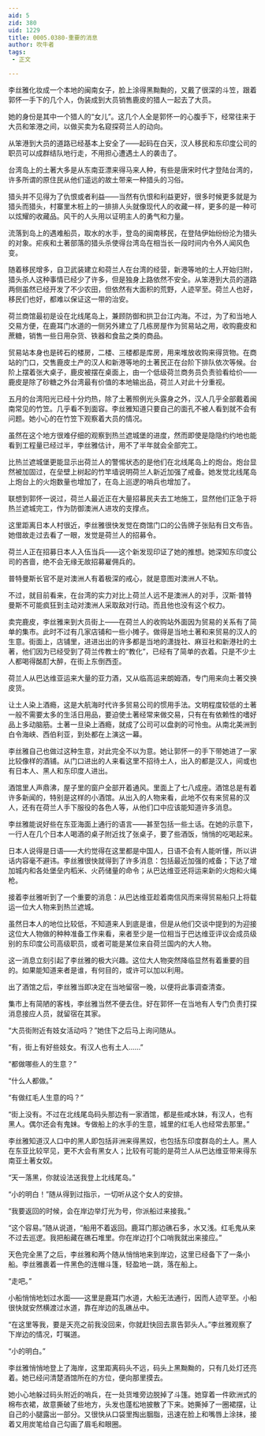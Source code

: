 ```yaml
---
aid: 5
zid: 380
uid: 1229
title: 0005.0380-重要的消息
author: 吹牛者
tags: 
 - 正文

---
```




  李丝雅化妆成一个本地的闽南女子，脸上涂得黑黝黝的，又戴了很深的斗笠，跟着郭怀一手下的几个人，伪装成到大员销售鹿皮的猎人一起去了大员。

  她的身份是其中一个猎人的“女儿”。这几个人全是郭怀一的心腹手下，经常往来于大员和笨港之间，以做买卖为名窥探荷兰人的动向。

  从笨港到大员的道路已经基本上安全了——起码在白天，汉人移民和东印度公司的职员可以成群结队地行走，不用担心遭遇土人的袭击了。

  台湾岛上的土著大多是从东南亚漂来得马来人种，有些是唐宋时代才登陆台湾的，许多所谓的原住民从他们遥远的故土带来一种猎头的习俗。

  猎头并不见得为了仇恨或者利益——当然有仇恨和利益更好，很多时候更多就是为猎头而猎头，村寨里木桩上的一排排人头就像现代人的收藏一样，更多的是一种可以炫耀的收藏品。风干的人头用以证明主人的勇气和力量。

  流落到岛上的遇难船员，取水的水手，登岛的闽南移民，在登陆伊始纷纷沦为猎头的对象。疟疾和土著部落的猎头杀使得台湾岛在相当长一段时间内令外人闻风色变。

  随着移民增多，自卫武装建立和荷兰人在台湾的经营，新港等地的土人开始归附，猎头杀人这种事情已经少了许多，但是独身上路依然不安全。从笨港到大员的道路两侧虽然已经开发了不少农田，但依然有大面积的荒野，人迹罕至。荷兰人也好，移民们也好，都难以保证这一带的治安。

  荷兰商馆最初是设在北线尾岛上，兼顾防御和拱卫台江内海。不过，为了和当地人交易方便，在鹿耳门水道的一侧另外建立了几栋房屋作为贸易站之用，收购鹿皮和蔗糖，销售一些日用杂货、铁器和食盐之类的商品。

  贸易站本身也是砖石的楼房，二楼、三楼都是库房，用来堆放收购来得货物。在商站的门口，交售鹿皮土产的汉人和新港等地的土著民正在台阶下排队依次等候。台阶上摆着张大桌子，鹿皮被摆在桌面上，由一个低级荷兰商务员负责验看给价——鹿皮是除了砂糖之外台湾最有价值的本地输出品，荷兰人对此十分重视。

  五月的台湾阳光已经十分灼热，除了土著照例光头露身之外，汉人几乎全部戴着闽南常见的竹笠。几乎看不到面容。李丝雅知道只要自己的面孔不被人看到就不会有问题。她小心的在竹笠下观察着大员的情况。

  虽然在这个地方很难仔细的观察到热兰遮城堡的进度，然而即使是隐隐约约地也能看到工程量已经过半，李丝雅估计，用不了半年就会全部完工。

  比热兰遮城堡更能显示出荷兰人的警惕状态的是他们在北线尾岛上的炮台。炮台显然被加固过，在垒壁上树起的竹竿墙说明荷兰人新近加强了戒备。她发觉北线尾岛上炮台上的火炮数量也增加了，在岛上巡逻的哨兵也增加了。

  联想到郭怀一说过，荷兰人最近正在大量招募民夫去工地施工，显然他们正急于将热兰遮城完工，作为防御澳洲人进攻的支撑点。

  这里距离日本人村很近，李丝雅很快发觉在商馆门口的公告牌子张贴有日文布告。她借故走过去看了一眼，发觉是荷兰人的招募令。

  荷兰人正在招募日本人入伍当兵——这个新发现印证了她的推想。她深知东印度公司的吝啬，绝不会无缘无故招募雇佣兵的。

  普特曼斯长官不是对澳洲人有着极深的戒心，就是意图对澳洲人不轨。

  不过，就目前看来，在台湾的实力对比上荷兰人远不是澳洲人的对手，汉斯·普特曼斯不可能疯狂到主动对澳洲人采取敌对行动。而且他也没有这个权力。

  卖完鹿皮，李丝雅来到大员街上——在荷兰人的收购站外面因为贸易的关系有了简单的集市。此时不过有几家店铺和一些小摊子。做得是当地土著和来贸易的汉人的生意。街面上，店铺里，进进出出的许多都是当地的潇拢社、麻豆社和新港社的土著，他们因为已经受到了荷兰传教士的“教化”，已经有了简单的衣着。只是不少土人都喝得酩酊大醉，在街上东倒西歪。

  荷兰人从巴达维亚运来大量的亚力酒，又从临高运来朗姆酒，专门用来向土著交换皮货。

  让土人染上酒瘾，这是大航海时代许多贸易公司的惯用手法。文明程度较低的土著一般不需要太多的生活日用品，要迫使土著经常来做交易，只有在有依赖性的嗜好品上多动脑筋。土著一旦染上酒瘾，就成了公司可以盘剥的可怜虫。从南北美洲到白令海峡、西伯利亚，到处都在上演这一幕。

  李丝雅自己也做过这种生意，对此完全不以为意。她让郭怀一的手下带她进了一家比较像样的酒铺。从门口进出的人来看这里不招待土人，出入的都是汉人，间或也有日本人、黑人和东印度人进出。

  酒馆里人声鼎沸，屋子里的窗户全部开着通风。里面上了七八成座。酒馆总是有着许多新闻的，特别是这样的小酒馆。从出入的人物来看，此地不仅有来贸易的汉人，还有在荷兰人手下服役的各色人等，从他们口中应该能知道许多消息。

  李丝雅能说好些在东亚海面上通行的语言——甚至包括一些土话。在她的示意下，一行人在几个日本人喝酒的桌子附近找了张桌子，要了些酒饭，悄悄的吃喝起来。

  日本人说得是日语——大约觉得在这里都是中国人，日语不会有人能听懂，所以讲话内容毫不避讳。李丝雅很快就得到了许多消息：包括最近加强的戒备；下达了增加城内和各处堡垒内稻米、火药储量的命令；从巴达维亚还将运来新的火炮和火绳枪。

  接着李丝雅听到了一个重要的消息：从巴达维亚趁着南信风而来得贸易船只上将载运一位大人物来到热兰遮城。

  虽然日本人的地位比较低，不知道来人到底是谁，但是从他们交谈中提到的为迎接这位大人物做的种种准备工作来看，来者至少是一位相当于巴达维亚评议会成员级别的东印度公司高级职员，或者可能是某位来自荷兰国内的大人物。

  这一消息立刻引起了李丝雅的极大兴趣。这位大人物突然降临显然有着重要的目的。如果能知道来者是谁，有何目的，或许可以加以利用。

  出了酒馆之后，李丝雅当即决定在当地留宿一晚，以便将此事调查清查。

  集市上有简陋的客栈，李丝雅当然不便去住。好在郭怀一在当地有人专门负责打探消息接应人员，就留宿在其家。

  “大员街附近有妓女活动吗？”她住下之后马上询问随从。

  “有，街上有好些妓女。有汉人也有土人……”

  “都做哪些人的生意？”

  “什么人都做。”

  “有做红毛人生意的吗？”

  “街上没有。不过在北线尾岛码头那边有一家酒馆，都是些咸水妹，有汉人，也有黑人。偶尔还会有鬼妹。专做船上的水手的生意，城里的红毛人也经常去那里。”

  李丝雅知道汉人口中的黑人即包括非洲来得黑奴，也包括东印度群岛的土人。黑人在东亚比较罕见，更不大会有黑女人；比较有可能的是荷兰人从巴达维亚带来得东南亚土著女奴。

  “天一落黑，你就设法送我登上北线尾岛。”

  “小的明白！”随从得到过指示，一切听从这个女人的安排。

  “我要返回的时候，会在岸边举灯光为号，你派船过来接我。”

  “这个容易。”随从说道，“船用不着返回。鹿耳门那边礁石多，水又浅。红毛鬼从来不过去巡逻。我把船藏在礁石堆里。你在岸边打个口哨我就出来接应。”

  天色完全黑了之后，李丝雅和两个随从悄悄地来到岸边，这里已经备下了一条小船。李丝雅裹着一件黑色的连帽斗篷，轻盈地一跳，落在船上。

  “走吧。”

  小船悄悄地划过水面——这里是鹿耳门水道，大船无法通行，因而人迹罕至。小船很快就安然横渡过水道，靠在岸边的乱礁丛中。

  “在这里等我，要是天亮之前我没回来，你就赶快回去禀告郭头人。”李丝雅观察了下岸边的情况，叮嘱道。

  “小的明白。”

  李丝雅悄悄地登上了海岸，这里距离码头不远，码头上黑黝黝的，只有几处灯还亮着。她已经问清楚酒馆所在的方位，便向那里摸去。

  她小心地躲过码头附近的哨兵，在一处货堆旁边脱掉了斗篷。她穿着一件欧洲式的棉布衣裙，故意撕破了些地方，头发也蓬松地披散了下来。她撕掉了一圈裙摆，让自己的小腿露出一部分。又很快从口袋里掏出胭脂，迅速在脸上和嘴唇上涂抹，接着又用炭笔给自己勾画了眉毛和眼圈。



